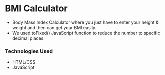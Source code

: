 # BMI Calculator
- Body Mass Index Calculator where you just have to enter your height & weight and then can get your BMI easily. 
- We used toFixed() JavaScript function to reduce the number to specific decimal places.

### Technologies Used
- HTML/CSS
- JavaScript